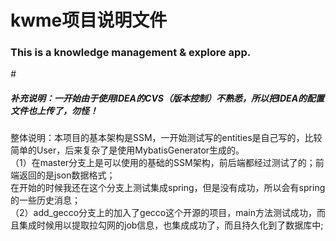# kwme项目说明文件
**<h3>This is a knowledge management & explore app.</h3>**

_#<h5>补充说明：一开始由于使用IDEA的CVS（版本控制）不熟悉，所以把IDEA的配置文件也上传了，勿怪！</h5>_

整体说明：本项目的基本架构是SSM，一开始测试写的entities是自己写的，比较简单的User，后来复杂了是使用MybatisGenerator生成的。<br>
（1）在master分支上是可以使用的基础的SSM架构，前后端都经过测试了的；前端返回的是json数据格式；<br/>在开始的时候我还在这个分支上测试集成spring，但是没有成功，所以会有spring的一些历史消息；<br>
（2）add_gecco分支上的加入了gecco这个开源的项目，main方法测试成功，而且集成时候用以提取拉勾网的job信息，也集成成功了，而且持久化到了数据库中;

